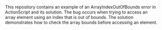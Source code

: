This repository contains an example of an ArrayIndexOutOfBounds error in ActionScript and its solution. The bug occurs when trying to access an array element using an index that is out of bounds. The solution demonstrates how to check the array bounds before accessing an element.
